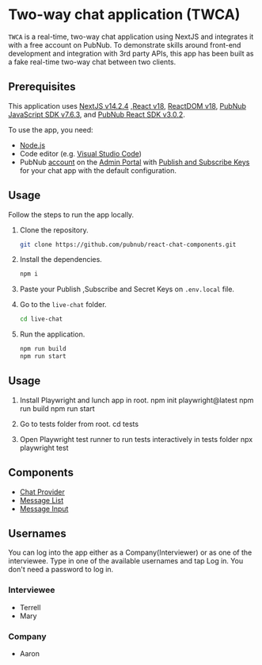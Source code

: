 # Two-way chat application (TWCA)

`TWCA` is a real-time, two-way chat application using NextJS and integrates it with a free account on PubNub.
To demonstrate skills around front-end development and integration with 3rd party APIs, this app has been built as a fake real-time two-way chat between two clients.

## Prerequisites

This application uses [NextJS v14.2.4](https://www.npmjs.com/package/next/v/14.2.4) ,[React v18](https://www.npmjs.com/package/react/v/18.0.0), [ReactDOM v18](https://www.npmjs.com/package/react-dom), [PubNub JavaScript SDK v7.6.3](https://www.pubnub.com/docs/sdks/javascript/), and [PubNub React SDK v3.0.2](https://www.pubnub.com/docs/chat/react/setup).

To use the app, you need:

- [Node.js](https://nodejs.org/en/download/)
- Code editor (e.g. [Visual Studio Code](https://code.visualstudio.com/download))
- PubNub [account](https://www.pubnub.com/docs/setup/account-setup) on the [Admin Portal](https://admin.pubnub.com/) with [Publish and Subscribe Keys](https://www.pubnub.com/docs/basics/initialize-pubnub) for your chat app with the default configuration.

## Usage

Follow the steps to run the app locally.

1. Clone the repository.

   ```bash
   git clone https://github.com/pubnub/react-chat-components.git
   ```

2. Install the dependencies.

   ```bash
   npm i
   ```

3. Paste your Publish ,Subscribe and Secret Keys on `.env.local` file.

4. Go to the `live-chat` folder.

   ```bash
   cd live-chat
   ```

5. Run the application.

   ```bash
   npm run build
   npm run start
   ```

## Usage

1. Install Playwright and lunch app in root.
   npm init playwright@latest
   npm run build
   npm run start

2. Go to tests folder from root.
   cd tests

3. Open Playwright test runner to run tests interactively in tests folder
   npx playwright test

## Components

- [Chat Provider](https://www.pubnub.com/docs/chat/components/react/chat-provider)
- [Message List](https://www.pubnub.com/docs/chat/components/react/ui-components/message-list)
- [Message Input](https://www.pubnub.com/docs/chat/components/react/ui-components/message-input)

## Usernames

You can log into the app either as a Company(Interviewer) or as one of the interviewee.
Type in one of the available usernames and tap Log in. You don't need a password to log in.

### Interviewee

- Terrell
- Mary

### Company

- Aaron

